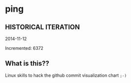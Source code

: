 # ping

## HISTORICAL ITERATION
2014-11-12

Incremented: 6372

## What is this?? 
Linux skills to hack the github commit visualization chart `;-)`
